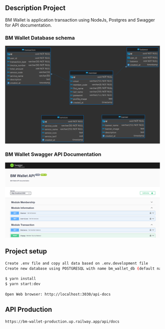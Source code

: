 ## Description Project

BM Wallet is application transaction using NodeJs, Postgres and Swagger for API documentation.

### BM Wallet Database schema

![Database](https://raw.githubusercontent.com/boby177/bm-wallet/refs/heads/main/readme-image/BM%20Wallet%20DB%20Schema.png)

### BM Wallet Swagger API Documentation

![Database](https://raw.githubusercontent.com/boby177/bm-wallet/refs/heads/main/readme-image/BM%20Wallet%20Swagger%20API%20Documentation.png)


## Project setup

```bash
Create .env file and copy all data based on .env.development file
Create new database using POSTGRESQL with name bm_wallet_db (default name)

$ yarn install
$ yarn start:dev

Open Web browser: http://localhost:3030/api-docs
```

## API Production

```bash
https://bm-wallet-production.up.railway.app/api/docs
```
